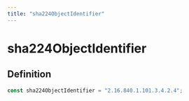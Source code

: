 ```yaml
---
title: "sha224ObjectIdentifier"
---
```


# sha224ObjectIdentifier

## Definition

```ts
const sha224ObjectIdentifier = "2.16.840.1.101.3.4.2.4";
```
